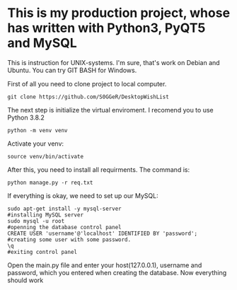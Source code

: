 # This is my production project, whose has written with Python3, PyQT5 and MySQL
This is instruction for UNIX-systems. I'm sure, that's work on Debian and Ubuntu. You can try GIT BASH for Windows. 

First of all you need to clone project to local computer. 
```git   
git clone https://github.com/S0GGeR/DesktopWishList 
```    
The next step is initialize the virtual enviroment. I recomend you to use Python 3.8.2
```ssh   
python -m venv venv
```      

Activate your venv:
```ssh   
source venv/bin/activate
```      

After this, you need to install all requirments. The command is:    
```python3    
python manage.py -r req.txt
```    

If everything is okay, we need to set up our MySQL:
```ssh 
sudo apt-get install -y mysql-server                                   #installing MySQL server 
sudo mysql -u root                                                     #openning the database control panel    
CREATE USER 'username'@'localhost' IDENTIFIED BY 'password';           #creating some user with some password.  
\q                                                                     #exiting control panel
```   
Open the main.py file and enter your host(127.0.0.1), username and password, which you entered when creating the database. Now everything should work
